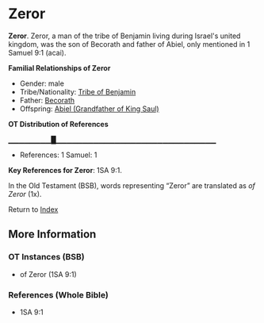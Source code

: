 # Zeror
**Zeror**. 
Zeror, a man of the tribe of Benjamin living during Israel's united kingdom, was the son of Becorath and father of Abiel, only mentioned in 1 Samuel 9:1 (acai). 




**Familial Relationships of Zeror**


* Gender: male
* Tribe/Nationality: [Tribe of Benjamin](../../../groups/md/acai/Benjamin.md)
* Father: [Becorath](Becorath.md)
* Offspring: [Abiel (Grandfather of King Saul)](Abiel.2.md)


**OT Distribution of References**

▁▁▁▁▁▁▁▁█▁▁▁▁▁▁▁▁▁▁▁▁▁▁▁▁▁▁▁▁▁▁▁▁▁▁▁▁▁▁
* References: 1 Samuel: 1



**Key References for Zeror**: 
1SA 9:1. 


In the Old Testament (BSB), words representing “Zeror” are translated as 
*of Zeror* (1x). 




Return to [Index](00-Index.md)

## More Information

### OT Instances (BSB)

* of Zeror (1SA 9:1)



### References (Whole Bible)

* 1SA 9:1



